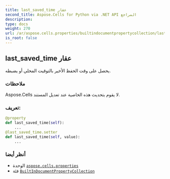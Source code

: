 ```yaml
---
title: last_saved_time عقار
second_title: Aspose.Cells for Python via .NET API المراجع
description:
type: docs
weight: 270
url: /ar/aspose.cells.properties/builtindocumentpropertycollection/last_saved_time/
is_root: false
---
```

##  last_saved_time عقار

يحصل على وقت الحفظ الأخير بالتوقيت المحلي أو يضبطه.

###  ملاحظات

Aspose.Cells لا يقوم بتحديث هذه الخاصية عند تعديل المستند.
###  تعريف:
```python
@property
def last_saved_time(self):
    ...
@last_saved_time.setter
def last_saved_time(self, value):
    ...
```

###  أنظر أيضا
* الوحدة [`aspose.cells.properties`](../../)
* فئة [`BuiltInDocumentPropertyCollection`](/cells/python-net/ar/aspose.cells.properties/builtindocumentpropertycollection)
